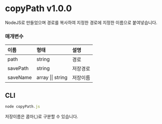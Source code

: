 # copyPath v1.0.0
NodeJS로 만들었으며 경로를 복사하여 지정한 경로에 지정한 이름으로 붙여넣습니다.

### 매개변수

이름 | 형태 | 설명
| :-- | :-- | :-- |
path | string | 경로
savePath | string | 저장경로
saveName | array \|\| string | 저장이름

## CLI
````javascript
node copyPath.js
````
저장이름은 콤마(,)로 구분할 수 있습니다.